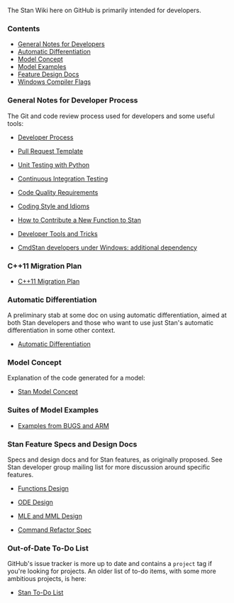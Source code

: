 The Stan Wiki here on GitHub is primarily intended for developers.

### Contents
* [General Notes for Developers](https://github.com/stan-dev/stan/wiki#general-notes-for-developer-process)
* [Automatic Differentiation](https://github.com/stan-dev/stan/wiki#automatic-differentiation)
* [Model Concept](https://github.com/stan-dev/stan/wiki#model-concept)
* [Model Examples](https://github.com/stan-dev/stan/wiki#suites-of-model-examples)
* [Feature Design Docs](https://github.com/stan-dev/stan/wiki#stan-feature-specs-and-design-docs)
* [Windows Compiler Flags](https://github.com/stan-dev/stan/wiki/Windows-specific-Compiler-Flags)


### General Notes for Developer Process

The Git and code review process used for developers and some useful tools:

* [Developer Process](wiki/Developer-Process)

* [Pull Request Template](wiki/Pull-Request-Template)

* [Unit Testing with Python](wiki/Testing-Stan-using-Gnu-Make-and-Python)

* [Continuous Integration Testing](wiki/Continuous-Integration)

* [Code Quality Requirements](wiki/Code-Quality)

* [Coding Style and Idioms](wiki/Coding-Style-and-Idioms)

* [How to Contribute a New Function to Stan](wiki/Contributing-New-Functions-to-Stan)

* [Developer Tools and Tricks](wiki/Developer-Tricks)

* [CmdStan developers under Windows: additional dependency](wiki/CmdStan-developers-under-Windows:-additional-dependency)

### C++11 Migration Plan

* [C++11 Migration Plan](wiki/Cpp11-Upgrade)



### Automatic Differentiation

A preliminary stab at some doc on using automatic differentiation, aimed at both Stan developers and those who want to use just Stan's automatic differentiation in some other context. 

* [Automatic Differentiation](wiki/Automatic-Differentiation-API)

### Model Concept

Explanation of the code generated for a model:

* [Stan Model Concept](wiki/Model-Concept) 


### Suites of Model Examples

* [Examples from BUGS and ARM](https://github.com/stan-dev/example-models/wiki)


### Stan Feature Specs and Design Docs

Specs and design docs and for Stan features, as originally proposed.  See Stan developer group mailing list for more discussion around specific features.

* [Functions Design](wiki/Function-Syntax-and-Semantics-Design)

* [ODE Design](wiki/ODE-Integrator-Support)

* [MLE and MML Design](wiki/MLE-and-MML-Design)

* [Command Refactor Spec](wiki/Stan-API-Refactor)

### Out-of-Date To-Do List

GitHub's issue tracker is more up to date and contains a `project` tag if you're looking for projects. An older list of to-do items, with some more ambitious projects, is here:

* [Stan To-Do List](wiki/To-Do-List)